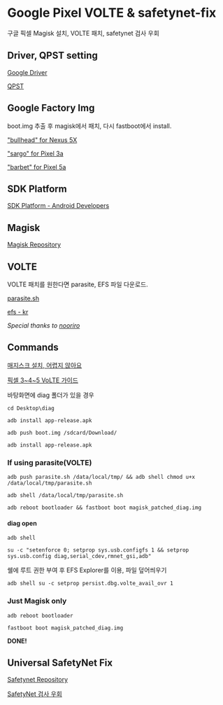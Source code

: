 # Google Pixel VOLTE & safetynet-fix

구글 픽셀 Magisk 설치, VOLTE 패치, safetynet 검사 우회



## Driver, QPST setting

[Google Driver](https://developer.android.com/studio/run/win-usb)

[QPST](https://qpsttool.com/category/download)



## Google Factory Img

boot.img 추출 후 magisk에서 패치, 다시 fastboot에서 install.



["bullhead" for Nexus 5X](https://developers.google.com/android/images#bullhead)

["sargo" for Pixel 3a](https://developers.google.com/android/images#sargo)

["barbet" for Pixel 5a](https://developers.google.com/android/images#barbet)



## SDK Platform

[SDK  Platform - Android Developers](https://developer.android.com/studio/releases/platform-tools)



## Magisk

[Magisk Repository](https://github.com/topjohnwu/Magisk)



## VOLTE

VOLTE 패치를 원한다면 parasite, EFS 파일 다운로드.

[parasite.sh](https://github.com/nooriro/parasite)

[efs - kr](https://github.com/nooriro/efs-kr-sunfish)



*Special thanks to [nooriro](https://github.com/nooriro)*



## Commands

[매지스크 설치, 어렵지 않아요](https://cafe.naver.com/grnf/336178)

[픽셀 3~4~5 VoLTE 가이드](https://cafe.naver.com/grnf/337896)



바탕화면에 diag 폴더가 있을 경우

`cd Desktop\diag`

`adb install app-release.apk`

`adb push boot.img /sdcard/Download/`

`adb install app-release.apk`



### If using parasite(VOLTE)

`adb push parasite.sh /data/local/tmp/ && adb shell chmod u+x /data/local/tmp/parasite.sh`

`adb shell /data/local/tmp/parasite.sh`

`adb reboot bootloader && fastboot boot magisk_patched_diag.img`



#### diag open

`adb shell`

`su -c "setenforce 0; setprop sys.usb.configfs 1 && setprop sys.usb.config diag,serial_cdev,rmnet_gsi,adb"`

쉘에 루트 권한 부여 후 EFS Explorer를 이용, 파일 덮어씌우기

`adb shell su -c setprop persist.dbg.volte_avail_ovr 1`



### Just Magisk only

`adb reboot bootloader`

`fastboot boot magisk_patched_diag.img`

**DONE!**



## Universal SafetyNet Fix

[Safetynet Repository](https://github.com/kdrag0n/safetynet-fix)

[SafetyNet 검사 우회](https://cafe.naver.com/grnf/340323)

